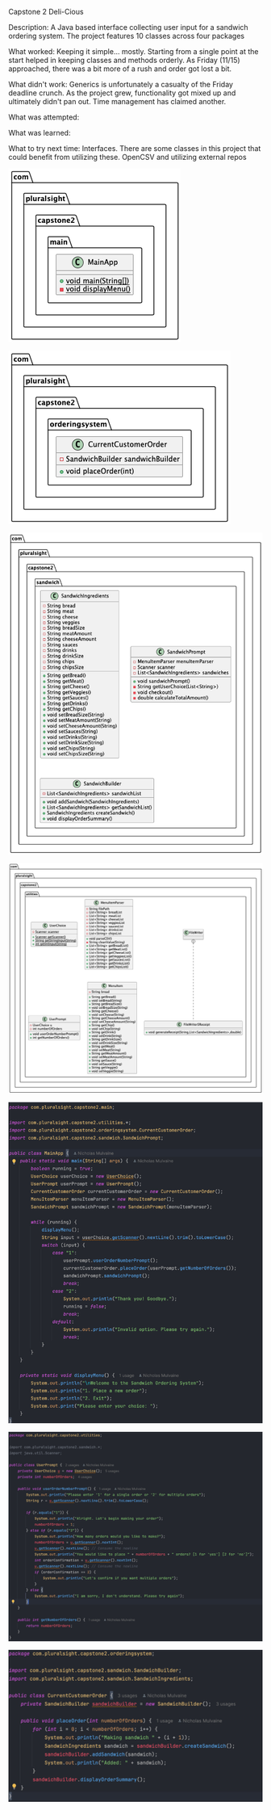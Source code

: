 Capstone 2 Deli-Cious



Description:
A Java based interface collecting user input for a sandwich
ordering system. The project features 10 classes across four
packages

What worked:
Keeping it simple... mostly. Starting from a single point at
the start helped in keeping classes and methods orderly. As 
Friday (11/15) approached, there was a bit more of a rush and
order got lost a bit.

What didn't work: Generics is unfortunately a casualty of the
Friday deadline crunch. As the project grew, functionality got
mixed up and ultimately didn't pan out. Time management has
claimed another. 


What was attempted:


What was learned:


What to try next time:
Interfaces. There are some classes in this project that could
benefit from utilizing these.
OpenCSV and utilizing external repos

![Main UML](src/main/images/main-uml.png)

![OrderingSystem UML](src/main/images/ordering-system-uml.png)

![Sandwich UML](src/main/images/sandwich-uml.png)

![Utilities UML](src/main/images/utilities-uml.png)

![Main Screenshot](src/main/images/main-screenshot.png)

![UserPrompt Screenshot](src/main/images/userprompt-screenshot.png)

![Sandwich Builder Screenshot](src/main/images/sandwichbuilder-screenshot.png)